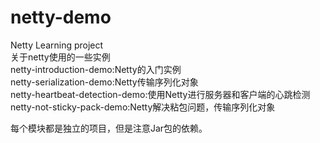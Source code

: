 # netty-demo
Netty Learning project  
关于netty使用的一些实例  
netty-introduction-demo:Netty的入门实例  
netty-serialization-demo:Netty传输序列化对象  
netty-heartbeat-detection-demo:使用Netty进行服务器和客户端的心跳检测  
netty-not-sticky-pack-demo:Netty解决粘包问题，传输序列化对象    
 
每个模块都是独立的项目，但是注意Jar包的依赖。    